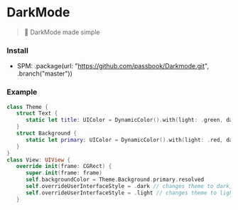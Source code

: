 # DarkMode

> 🔦 DarkMode made simple

### Install
- SPM: .package(url: "https://github.com/passbook/Darkmode.git", .branch("master"))

### Example

```swift
class Theme {
   struct Text {
      static let title: UIColor = DynamicColor().with(light: .green, dark: .blue)
   }
   struct Background {
      static let primary: UIColor = DynamicColor().with(light: .red, dark: .yellow)
   }
}
class View: UIView {
   override init(frame: CGRect) {
      super.init(frame: frame)
      self.backgroundColor = Theme.Background.primary.resolved
      self.overrideUserInterfaceStyle = .dark // changes theme to dark, color is updated 👌
      self.overrideUserInterfaceStyle = .light // changes theme to light, color is updated 👌
   }
```
